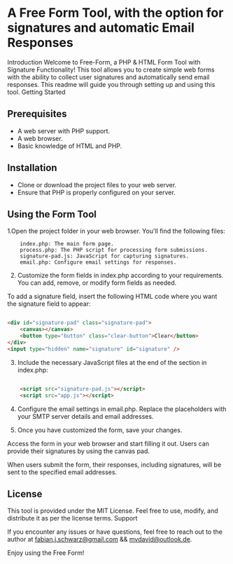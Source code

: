 # A Free Form Tool, with the option for signatures and automatic Email Responses
Introduction
Welcome to Free-Form, a PHP & HTML Form Tool with Signature Functionality! This tool allows you to create simple web forms with the ability to collect user signatures and automatically send email responses. This readme will guide you through setting up and using this tool.
Getting Started

Prerequisites
--------

- A web server with PHP support.
- A web browser.
- Basic knowledge of HTML and PHP.

Installation
--------

- Clone or download the project files to your web server.
- Ensure that PHP is properly configured on your server.

Using the Form Tool
--------

1.Open the project folder in your web browser.
You'll find the following files:
```
    index.php: The main form page.
    process.php: The PHP script for processing form submissions.
    signature-pad.js: JavaScript for capturing signatures.
    email.php: Configure email settings for responses.
```
2. Customize the form fields in index.php according to your requirements. You can add, remove, or modify form fields as needed.

To add a signature field, insert the following HTML code where you want the signature field to appear:

```html

<div id="signature-pad" class="signature-pad">
    <canvas></canvas>
    <button type="button" class="clear-button">Clear</button>
</div>
<input type="hidden" name="signature" id="signature" />
```

3. Include the necessary JavaScript files at the end of the <body> section in index.php:

```html

    <script src="signature-pad.js"></script>
    <script src="app.js"></script>
```
4. Configure the email settings in email.php. Replace the placeholders with your SMTP server details and email addresses.

5. Once you have customized the form, save your changes.

Access the form in your web browser and start filling it out. Users can provide their signatures by using the canvas pad.

When users submit the form, their responses, including signatures, will be sent to the specified email addresses.

License
--------

This tool is provided under the MIT License. Feel free to use, modify, and distribute it as per the license terms.
Support

If you encounter any issues or have questions, feel free to reach out to the author at fabian.j.schwarz@gmail.com && mvdavid@outlook.de.

Enjoy using the Free Form!
